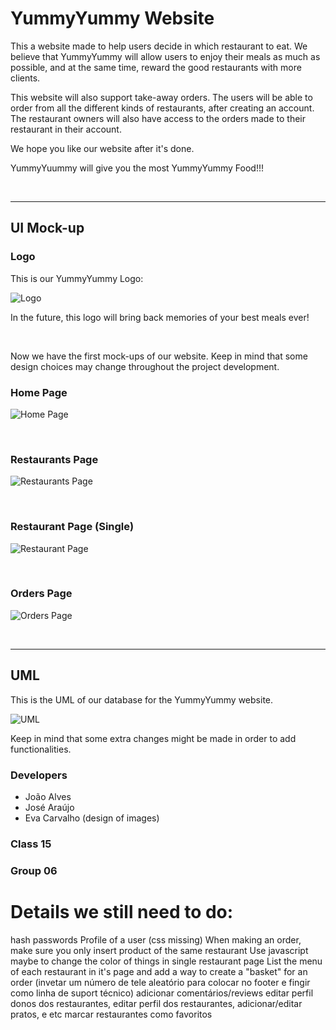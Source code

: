 # YummyYummy Website

This a website made to help users decide in which restaurant to eat. We believe that YummyYummy will allow users to enjoy their meals as much as possible, and at the same time, reward the good restaurants with more clients.

This website will also support take-away orders. The users will be able to order from all the different kinds of restaurants, after creating an account. The restaurant owners will also have access to the orders made to their restaurant in their account.

We hope you like our website after it's done.

YummyYuummy will give you the most YummyYummy Food!!!

<br>

---

## UI Mock-up

### Logo
This is our YummyYummy Logo:

![Logo](images/Logo/YummyLogoTransparentBg.png)

In the future, this logo will bring back memories of your best meals ever!

<br>

Now we have the first mock-ups of our website. Keep in mind that some design choices may change throughout the project development.

### Home Page

![Home Page](images/UI_Mock-up/HomePage.png)

<br>

### Restaurants Page

![Restaurants Page](images/UI_Mock-up/RestaurantsPage.png)

<br>

### Restaurant Page (Single)

![Restaurant Page](images/UI_Mock-up/RestaurantPage.png)

<br>


### Orders Page

![Orders Page](images/UI_Mock-up/OrdersPage.png)

<br>


---

## UML

This is the UML of our database for the YummyYummy website.

![UML](images/Development/YummyUML.jpg)

Keep in mind that some extra changes might be made in order to add functionalities.

### Developers

- João Alves
- José Araújo
- Eva Carvalho (design of images)

### Class 15
### Group 06



# Details we still need to do:

hash passwords
Profile of a user (css missing)
When making an order, make sure you only insert product of the same restaurant
Use javascript maybe to change the color of things in single restaurant page
List the menu of each restaurant in it's page and add a way to create a "basket" for an order 
(invetar um número de tele aleatório para colocar no footer e fingir como linha de suport técnico)
adicionar comentários/reviews
editar perfil
donos dos restaurantes, editar perfil dos restaurantes, adicionar/editar pratos, e etc
marcar restaurantes como favoritos

